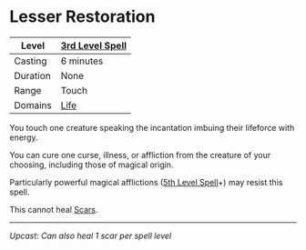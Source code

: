 # Lesser Restoration

| Level    | [3rd Level Spell](../../../Spell%20Level.md) |
| -------- | -------------------------------------------- |
| Casting  | 6 minutes                                    |
| Duration | None                                         |
| Range    | Touch                                        |
| Domains  | [Life](../../../Spell%20Domains/Life.md)     |

You touch one creature speaking the incantation imbuing their lifeforce with energy.

You can cure one curse, illness, or affliction from the creature of your choosing, including those of magical origin.

Particularly powerful magical afflictions ([5th Level Spell](../Level%205/5th%20Level%20Spells.md)+) may resist this spell.

This cannot heal [Scars](../../../../Player%20Characters/Derived%20Statistics/Scars.md).

---
*Upcast: Can also heal 1 scar per spell level*